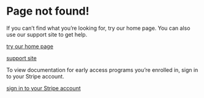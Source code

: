 # Page not found!

If you can’t find what you’re looking for, try our home page. You can also use our support site to get help.

[try our home page](/)

[support site](https://support.stripe.com/)

To view documentation for early access programs you’re enrolled in, sign in to your Stripe account.

[sign in to your Stripe account](https://dashboard.stripe.com/login?redirect=https%3A%2F%2Fdocs.stripe.com%2Fjs%2Forders%2Fprocess_order)
